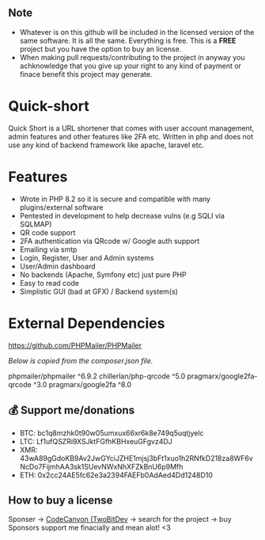 ## Note 
- Whatever is on this github will be included in the licensed version of the same software. It is all the same. Everything is free. This is a **FREE** project but you have the option to buy an license. 
- When making pull requests/contributing to the project in anyway you achknowledge that you give up your right to any kind of payment or finace benefit this project may generate.

###

# Quick-short
Quick Short is a URL shortener that comes with user account management, admin features and other features like 2FA etc. Written in php and does not use any kind of backend framework like apache, laravel etc.

###

# Features
- Wrote in PHP 8.2 so it is secure and compatible with many plugins/external software
- Pentested in development to help decrease vulns (e.g SQLI via SQLMAP)
- QR code support
- 2FA authentication via QRcode w/ Google auth support
- Emailing via smtp
- Login, Register, User and Admin systems
- User/Admin dashboard
- No backends (Apache, Symfony etc) just pure PHP
- Easy to read code
- Simplistic GUI (bad at GFX) / Backend system(s)

###

# External Dependencies
https://github.com/PHPMailer/PHPMailer

*Below is copied from the composer.json file.*

phpmailer/phpmailer ^6.9.2
chillerlan/php-qrcode ^5.0
pragmarx/google2fa-qrcode ^3.0
pragmarx/google2fa ^8.0

###

## 💰 Support me/donations
- BTC: bc1q8mzhk0t90w05umxux66xr6k8e749q5uqtjyelc
- LTC: Lf1ufQSZRi9XSJktFGfhKBHxeuGFgvz4DJ
- XMR: 43wA89gGdoKB9Av2JwGYciJZHE1mjsj3bFt1xuo1h2RNfkD218za8WF6vNcDo7FijmhAA3sk1SUevNWxNhXFZkBnU6p9Mfh
- ETH: 0x2cc24AE5fc62e3a2394FAEFb0AdAed4Dd1248D10

## How to buy a license
Sponser -> [CodeCanyon (TwoBitDev](https://codecanyon.net/user/TwoBitDev) -> search for the project -> buy
Sponsors support me finacially and mean alot! <3
